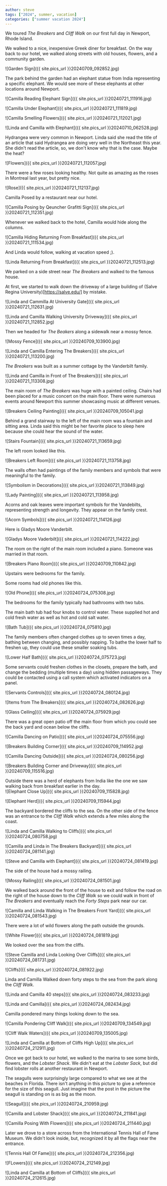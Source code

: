 ```yaml
---
author: steve
tags: ["2024", summer, vacation]
categories: ["summer vacation 2024"]
---
```

We toured *The Breakers* and *Cliff Walk* on our first full day in Newport, Rhode Island.    

We walked to a nice, inexpensive Greek diner for breakfast. On the way back to our hotel, we walked along streets with old houses, flowers, and a community garden.  

![Garden Sign]({{ site.pics_url }}20240709_092852.jpg)  

The park behind the garden had an elephant statue from India representing a specific elephant. We would see more of these elephants at other locations around Newport.   

![Camilla Reading Elephant Sign]({{ site.pics_url }}20240721_111916.jpg)  

![Camilla Under Elephant]({{ site.pics_url }}20240721_111819.jpg)  

![Camilla Smelling Flowers]({{ site.pics_url }}20240721_112021.jpg)  

![Linda and Camilla with Elephant]({{ site.pics_url }}20240710_062528.jpg)  

Hydrangea were very common in Newport. Linda said she read the title of an article that said Hydrangea are doing very well in the Northeast this year. She didn't read the article, so, we don't know why that is the case.  Maybe the heat?

![Flowers]({{ site.pics_url }}20240721_112057.jpg)  

There were a few roses looking healthy. Not quite as amazing as the roses in Montreal last year, but pretty nice.  

![Rose]({{ site.pics_url }}20240721_112137.jpg)  

Camilla Posed by a restaurant near our hotel.  

![Camilla Posing by Qeuncher Grafitti Sign]({{ site.pics_url }}20240721_112351.jpg)  

Whenever we walked back to the hotel, Camilla would hide along the columns.  

![Camilla Hiding Returning From Breakfast]({{ site.pics_url }}20240721_111534.jpg)  

And Linda would follow, walking at vacation speed ;).  

![Linda Returning From Breakfast]({{ site.pics_url }}20240721_112513.jpg)  

We parked on a side street near *The Breakers* and walked to the famous house.  

At first, we started to walk down the driveway of a large building of (Salve Regina University)[https://salve.edu/] by mistake.  

![Linda and Cammilla At University Gate]({{ site.pics_url }}20240721_112631.jpg)  

![Linda and Camilla Walking University Driveway]({{ site.pics_url }}20240721_112852.jpg)  

Then we headed for *The Beakers* along a sidewalk near a mossy fence.  

![Mossy Fence]({{ site.pics_url }}20240709_103900.jpg)  

![Linda and Camilla Entering The Breakers]({{ site.pics_url }}20240721_113200.jpg)  

*The Breakers* was built as a summer cottage by the Vanderbilt family.  

![Linda and Camilla in Front of The Breakers]({{ site.pics_url }}20240721_113308.jpg)  

The main room of *The Breakers* was huge with a painted ceiling. Chairs had been placed for a music concert on the main floor. There were numerous events around Newport this summer showcasing music at different venues.  

![Breakers Ceiling Painting]({{ site.pics_url }}20240709_105041.jpg)  

Behind a grand stairway to the left of the main room was a fountain and sitting area. Linda said this might be her favorite place to sleep here because she could hear the sound of the water.  

![Stairs Fountain]({{ site.pics_url }}20240721_113659.jpg)  

The left room looked like this.  

![Breakers Left Room]({{ site.pics_url }}20240721_113758.jpg)  

The walls often had paintings of the family members and symbols that were meaningful to the family.  

![Symbolism in Decorations]({{ site.pics_url }}20240721_113849.jpg)  

![Lady Painting]({{ site.pics_url }}20240721_113958.jpg)  

Acorns and oak leaves were important symbols for the Vandebilts, representing strength and longevity. They appear on the family crest.  

![Acorn Symbols]({{ site.pics_url }}20240721_114126.jpg)  

Here is Gladys Moore Vanderbilt.  

![Gladys Moore Vaderbilt]({{ site.pics_url }}20240721_114222.jpg)  

The room on the right of the main room included a piano. Someone was married in that room.  

![Breakers Piano Room]({{ site.pics_url }}20240709_110842.jpg)  

Upstairs were bedrooms for the family.  

Some rooms had old phones like this.  

![Old Phone]({{ site.pics_url }}20240724_075308.jpg)  

The bedrooms for the family typically had bathrooms with two tubs.  

The main bath tub had four knobs to control water. These supplied hot and cold fresh water as well as hot and cold salt water.  

![Bath Tub]({{ site.pics_url }}20240724_075810.jpg)  

The family members often changed clothes up to seven times a day, bathing between changing, and possibly napping. To bathe the lower half to freshen up, they could use these smaller soaking tubs.  

![Lower Half Bath]({{ site.pics_url }}20240724_075723.jpg)  

Some servants could freshen clothes in the closets, prepare the bath, and change the bedding (multiple times a day) using hidden passageways.  They could be contacted using a call system which activated indicators on a panel.  

![Servants Controls]({{ site.pics_url }}20240724_080124.jpg)  

![Items from The Breakers]({{ site.pics_url }}20240724_082626.jpg)  

![Glass Ceiling]({{ site.pics_url }}20240724_075929.jpg)  

There was a great open patio off the main floor from which you could see the back yard and ocean below the cliffs.  

![Camilla Dancing on Patio]({{ site.pics_url }}20240724_075556.jpg)  

![Breakers Building Corner]({{ site.pics_url }}20240709_114952.jpg)  

![Camilla Dancing Outside]({{ site.pics_url }}20240724_080256.jpg) 

![Breakers Building Corner and Driveway]({{ site.pics_url }}20240709_115516.jpg)  

Outside there was a herd of elephants from India like the one we saw walking back from breakfast earlier in the day.  
![Elephant Close Up]({{ site.pics_url }}20240709_115828.jpg)  

![Elephant Herd]({{ site.pics_url }}20240709_115944.jpg)  

The backyard bordered the cliffs to the sea. On the other side of the fence was an entrance to the *Cliff Walk* which extends a few miles along the coast.  

![Linda and Camilla Walking to Cliffs]({{ site.pics_url }}20240724_080758.jpg)  

![Camilla and Linda in The Breakers Backyard]({{ site.pics_url }}20240724_081141.jpg)  

![Steve and Camilla with Elephant]({{ site.pics_url }}20240724_081419.jpg)  

The side of the house had a mossy railing.  

![Mossy Railing]({{ site.pics_url }}20240724_081501.jpg)  

We walked back around the front of the house to exit and follow the road on the right of the house down to the *Cliff Walk* so we could walk in front of *The Breakers* and eventually reach the *Forty Steps* park near our car.  

![Camilla and Linda Walking in The Breakers Front Yard]({{ site.pics_url }}20240724_081543.jpg)  

There were a lot of wild flowers along the path outside the grounds.  

![White Flower]({{ site.pics_url }}20240724_081819.jpg)  

We looked over the sea from the cliffs.  

![Steve Camilla and Linda Looking Over Cliffs]({{ site.pics_url }}20240724_081731.jpg)  

![Cliffs]({{ site.pics_url }}20240724_081922.jpg)  

Linda and Camilla Walked down forty steps to the sea from the park along the *Cliff Walk*.  

![Linda and Camilla 40 steps]({{ site.pics_url }}20240724_083233.jpg)  

![Linda and Camilla]({{ site.pics_url }}20240724_082434.jpg)  

Camilla pondered many things looking down to the sea.  

![Camilla Pondering Cliff Walk]({{ site.pics_url }}20240709_134549.jpg)  

![Cliff Walk Waters]({{ site.pics_url }}20240709_135005.jpg)  

![Linda and Camilla at Bottom of Cliffs High Up]({{ site.pics_url }}20240724_212911.jpg)  

Once we got back to our hotel, we walked to the marina to see some birds, flowers, and the *Lobster Shack*. We didn't eat at the *Lobster Sack*, but did find lobster rolls at another restaurant in Newport.  

The seagulls were surprisingly large compared to what we see at the beaches in Florida.  There isn't anything in this picture to give a reference for the size of this seagull. Just imagine that the post in the picture the seagull is standing on is as big as the moon.  

![Seagull]({{ site.pics_url }}20240724_210959.jpg)  

![Camilla and Lobster Shack]({{ site.pics_url }}20240724_211841.jpg)  

![Camilla Posing With Flowers]({{ site.pics_url }}20240724_211440.jpg)  

Later we drove to a store across from the International Tennis Hall of Fame Museum. We didn't look inside, but, recognized it by all the flags near the entrance. 

![Tennis Hall Of Fame]({{ site.pics_url }}20240724_212356.jpg)  

![FLowers]({{ site.pics_url }}20240724_212149.jpg)  

![Linda and Camilla at Bottom of Cliffs]({{ site.pics_url }}20240724_212615.jpg)  

